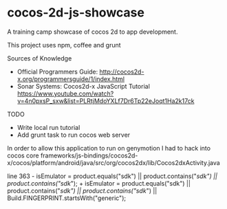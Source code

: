 # cocos-2d-js-showcase
A training camp showcase of cocos 2d to app development.

This project uses npm, coffee and grunt

Sources of Knowledge
- Official Programmers Guide: http://cocos2d-x.org/programmersguide/1/index.html
- Sonar Systems: Cocos2d-x JavaScript Tutorial https://www.youtube.com/watch?v=4n0pxsP_sxw&list=PLRtjMdoYXLf7Dr6Tp22eJoqt1Ha2k17ck

TODO
- Write local run tutorial
- Add grunt task to run cocos web server


In order to allow this application to run on genymotion I had to hack into cocos core
frameworks/js-bindings/cocos2d-x/cocos/platform/android/java/src/org/cocos2dx/lib/Cocos2dxActivity.java

line 363
        -        isEmulator = product.equals("sdk") || product.contains("_sdk") || product.contains("sdk_");
        +        isEmulator = product.equals("sdk") || product.contains("_sdk") || product.contains("sdk_") || Build.FINGERPRINT.startsWith("generic");
